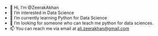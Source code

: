 - 👋 Hi, I’m @ZeerakAkhan
- 👀 I’m interested in Data Science
- 🌱 I’m currently learning Python for Data Science
- 💞️ I’m looking for someone who can teach me python for data sciences.
- 📫 You can reach me via email at ali.zeerakhan@gmail.com

<!---
ZeerakAkhan/ZeerakAkhan is a ✨ special ✨ repository because its `README.md` (this file) appears on your GitHub profile.
You can click the Preview link to take a look at your changes.
--->
